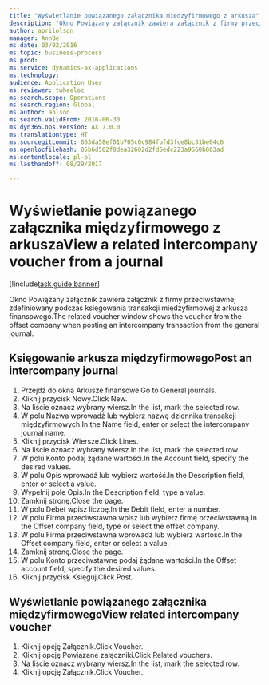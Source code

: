 ```yaml
--- 
title: "Wyświetlanie powiązanego załącznika międzyfirmowego z arkusza"
description: "Okno Powiązany załącznik zawiera załącznik z firmy przeciwstawnej zdefiniowany podczas księgowania transakcji międzyfirmowej z arkusza finansowego."
author: aprilolson
manager: AnnBe
ms.date: 03/02/2016
ms.topic: business-process
ms.prod: 
ms.service: dynamics-ax-applications
ms.technology: 
audience: Application User
ms.reviewer: twheeloc
ms.search.scope: Operations
ms.search.region: Global
ms.author: aolson
ms.search.validFrom: 2016-06-30
ms.dyn365.ops.version: AX 7.0.0
ms.translationtype: HT
ms.sourcegitcommit: 663da58ef01b705c0c984fbfd3fce8bc31be04c6
ms.openlocfilehash: 85b6d502f8dea32602d2fd5edc223a9660b863ad
ms.contentlocale: pl-pl
ms.lasthandoff: 08/29/2017

---
```

# <a name="view-a-related-intercompany-voucher-from-a-journal"></a><span data-ttu-id="44a8a-103">Wyświetlanie powiązanego załącznika międzyfirmowego z arkusza</span><span class="sxs-lookup"><span data-stu-id="44a8a-103">View a related intercompany voucher from a journal</span></span>

[!include[task guide banner](../../includes/task-guide-banner.md)]

<span data-ttu-id="44a8a-104">Okno Powiązany załącznik zawiera załącznik z firmy przeciwstawnej zdefiniowany podczas księgowania transakcji międzyfirmowej z arkusza finansowego.</span><span class="sxs-lookup"><span data-stu-id="44a8a-104">The related voucher window shows the voucher from the offset company when posting an intercompany transaction from the general journal.</span></span>


## <a name="post-an-intercompany-journal"></a><span data-ttu-id="44a8a-105">Księgowanie arkusza międzyfirmowego</span><span class="sxs-lookup"><span data-stu-id="44a8a-105">Post an intercompany journal</span></span>
1. <span data-ttu-id="44a8a-106">Przejdź do okna Arkusze finansowe.</span><span class="sxs-lookup"><span data-stu-id="44a8a-106">Go to General journals.</span></span>
2. <span data-ttu-id="44a8a-107">Kliknij przycisk Nowy.</span><span class="sxs-lookup"><span data-stu-id="44a8a-107">Click New.</span></span>
3. <span data-ttu-id="44a8a-108">Na liście oznacz wybrany wiersz.</span><span class="sxs-lookup"><span data-stu-id="44a8a-108">In the list, mark the selected row.</span></span>
4. <span data-ttu-id="44a8a-109">W polu Nazwa wprowadź lub wybierz nazwę dziennika transakcji międzyfirmowych.</span><span class="sxs-lookup"><span data-stu-id="44a8a-109">In the Name field, enter or select the intercompany journal name.</span></span>
5. <span data-ttu-id="44a8a-110">Kliknij przycisk Wiersze.</span><span class="sxs-lookup"><span data-stu-id="44a8a-110">Click Lines.</span></span>
6. <span data-ttu-id="44a8a-111">Na liście oznacz wybrany wiersz.</span><span class="sxs-lookup"><span data-stu-id="44a8a-111">In the list, mark the selected row.</span></span>
7. <span data-ttu-id="44a8a-112">W polu Konto podaj żądane wartości.</span><span class="sxs-lookup"><span data-stu-id="44a8a-112">In the Account field, specify the desired values.</span></span>
8. <span data-ttu-id="44a8a-113">W polu Opis wprowadź lub wybierz wartość.</span><span class="sxs-lookup"><span data-stu-id="44a8a-113">In the Description field, enter or select a value.</span></span>
9. <span data-ttu-id="44a8a-114">Wypełnij pole Opis.</span><span class="sxs-lookup"><span data-stu-id="44a8a-114">In the Description field, type a value.</span></span>
10. <span data-ttu-id="44a8a-115">Zamknij stronę.</span><span class="sxs-lookup"><span data-stu-id="44a8a-115">Close the page.</span></span>
11. <span data-ttu-id="44a8a-116">W polu Debet wpisz liczbę.</span><span class="sxs-lookup"><span data-stu-id="44a8a-116">In the Debit field, enter a number.</span></span>
12. <span data-ttu-id="44a8a-117">W polu Firma przeciwstawna wpisz lub wybierz firmę przeciwstawną.</span><span class="sxs-lookup"><span data-stu-id="44a8a-117">In the Offset company field, type or select the offset company.</span></span>
13. <span data-ttu-id="44a8a-118">W polu Firma przeciwstawna wprowadź lub wybierz wartość.</span><span class="sxs-lookup"><span data-stu-id="44a8a-118">In the Offset company field, enter or select a value.</span></span>
14. <span data-ttu-id="44a8a-119">Zamknij stronę.</span><span class="sxs-lookup"><span data-stu-id="44a8a-119">Close the page.</span></span>
15. <span data-ttu-id="44a8a-120">W polu Konto przeciwstawne podaj żądane wartości.</span><span class="sxs-lookup"><span data-stu-id="44a8a-120">In the Offset account field, specify the desired values.</span></span>
16. <span data-ttu-id="44a8a-121">Kliknij przycisk Księguj.</span><span class="sxs-lookup"><span data-stu-id="44a8a-121">Click Post.</span></span>

## <a name="view-related-intercompany-voucher"></a><span data-ttu-id="44a8a-122">Wyświetlanie powiązanego załącznika międzyfirmowego</span><span class="sxs-lookup"><span data-stu-id="44a8a-122">View related intercompany voucher</span></span>
1. <span data-ttu-id="44a8a-123">Kliknij opcję Załącznik.</span><span class="sxs-lookup"><span data-stu-id="44a8a-123">Click Voucher.</span></span>
2. <span data-ttu-id="44a8a-124">Kliknij opcję Powiązane załączniki.</span><span class="sxs-lookup"><span data-stu-id="44a8a-124">Click Related vouchers.</span></span>
3. <span data-ttu-id="44a8a-125">Na liście oznacz wybrany wiersz.</span><span class="sxs-lookup"><span data-stu-id="44a8a-125">In the list, mark the selected row.</span></span>
4. <span data-ttu-id="44a8a-126">Kliknij opcję Załącznik.</span><span class="sxs-lookup"><span data-stu-id="44a8a-126">Click Voucher.</span></span>


